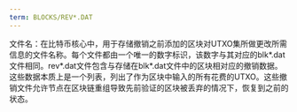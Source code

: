 ```yaml
---
term: BLOCKS/REV*.DAT
---
```


文件名：在比特币核心中，用于存储撤销之前添加的区块对UTXO集所做更改所需信息的文件名称。每个文件都由一个唯一的数字标识，该数字与其对应的blk*.dat文件相同。rev*.dat文件包含与存储在blk*.dat文件中的区块相对应的撤销数据。这些数据本质上是一个列表，列出了作为区块中输入的所有花费的UTXO。这些撤销文件允许节点在区块链重组导致先前验证的区块被丢弃的情况下，恢复到之前的状态。